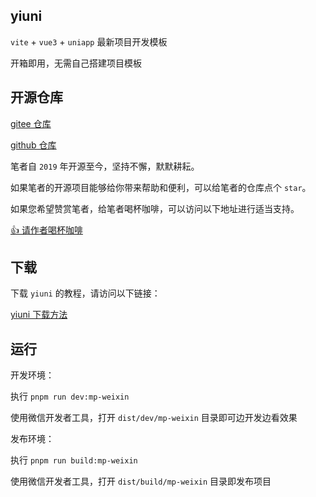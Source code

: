 ## yiuni

`vite` + `vue3` + `uniapp` 最新项目开发模板

开箱即用，无需自己搭建项目模板

## 开源仓库

[gitee 仓库](https://gitee.com/chenbimo/yicode)

[github 仓库](https://github.com/chenbimo/yicode)

笔者自 `2019` 年开源至今，坚持不懈，默默耕耘。

如果笔者的开源项目能够给你带来帮助和便利，可以给笔者的仓库点个 `star`。

如果您希望赞赏笔者，给笔者喝杯咖啡，可以访问以下地址进行适当支持。

[👍 请作者喝杯咖啡](https://yicode.tech/4-关于/1-站长信息/1-关于站长.html)

## 下载

下载 `yiuni` 的教程，请访问以下链接：

[yiuni 下载方法](https://yicode.tech/4-关于/2-问题帮助/1-如何下载模板.html)

## 运行

开发环境：

执行 `pnpm run dev:mp-weixin`

使用微信开发者工具，打开 `dist/dev/mp-weixin` 目录即可边开发边看效果

发布环境：

执行 `pnpm run build:mp-weixin`

使用微信开发者工具，打开 `dist/build/mp-weixin` 目录即发布项目
